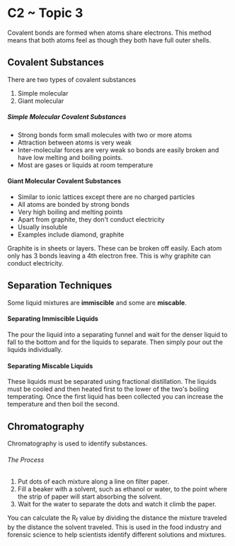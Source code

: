# C2 ~ Topic 3
Covalent bonds are formed when atoms share electrons. This method means that both atoms feel as though they both have full outer shells.

## Covalent Substances
There are two types of covalent substances
1. Simple molecular
2. Giant molecular

##### Simple Molecular Covalent Substances
* Strong bonds form small molecules with two or more atoms
* Attraction between atoms is very weak
* Inter-molecular forces are very weak so bonds are easily broken and have low melting and boiling points.
* Most are gases or liquids at room temperature

#### Giant Molecular Covalent Substances
* Similar to ionic lattices except there are no charged particles
* All atoms are bonded by strong bonds
* Very high boiling and melting points
* Apart from graphite, they don't conduct electricity
* Usually insoluble
* Examples include diamond, graphite

Graphite is in sheets or layers. These can be broken off easily. Each atom only has 3 bonds leaving a 4th electron free. This is why graphite can conduct electricity.

## Separation Techniques
Some liquid mixtures are **immiscible** and some are **miscable**.

#### Separating Immiscible Liquids
The pour the liquid into a separating funnel and wait for the denser
liquid to fall to the bottom and for the liquids to separate. Then simply pour out the liquids individually.

#### Separating Miscable Liquids
These liquids must be separated using fractional distillation. The liquids must be cooled and then heated first to the lower of the two's boiling temperating. Once the first liquid has been collected you can increase the temperature and then boil the second.

## Chromatography
Chromatography is used to identify substances.

###### The Process
1. Put dots of each mixture along a line on filter paper.
2. Fill a beaker with a solvent, such as ethanol or water, to the point where the strip of paper will start absorbing the solvent.
3. Wait for the water to separate the dots and watch it climb the paper.

You can calculate the R<sub>f</sub> value by dividing the distance the mixture traveled by the distance the solvent traveled. This is used in the food industry and forensic science to help scientists identify different solutions and mixtures.
